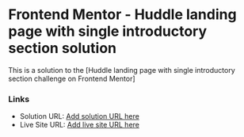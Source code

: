 # Frontend Mentor - Huddle landing page with single introductory section solution

This is a solution to the [Huddle landing page with single introductory section challenge on Frontend Mentor]

### Links

- Solution URL: [Add solution URL here](https://your-solution-url.com)
- Live Site URL: [Add live site URL here](https://your-live-site-url.com) 

